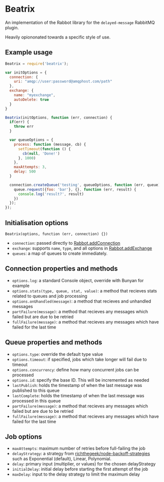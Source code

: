 # Beatrix

An implementation of the Rabbot library for the `delayed-message` RabbitMQ plugin.

Heavily opiononated towards a specific style of use.

## Example usage
```javascript
Beatrix = require('beatrix');

var initOptions = {
  connection: {
    uri: "amqp://user:password@amqphost.com/path"
  },
  exchange: {
    name: "myexchange",
    autoDelete: true
  }
}

Beatrix(initOptions, function (err, connection) {
  if(err) {
    throw err
  }

  var queueOptions = {
    process: function (message, cb) {
      setTimeout(function () {
        cb(null, 'Done!')
      }, 1000)
    },
    maxAttempts: 3,
    delay: 500
  }

  connection.createQueue('testing', queueOptions, function (err, queue) {
    queue.request({foo: 'bar'}, {}, function (err, result) {
      console.log('result?', result)
    })
  });
});
```

## Initialisation options
`Beatrix(options, function (err, connection) {})`
* `connection`: passed directly to [Rabbot.addConnection](https://github.com/arobson/rabbot#addconnection--options-)
* `exchange`: supports `name`, `type`, and all options in [Rabbot.addExchange](https://github.com/arobson/rabbot#addexchange-exchangename-exchangetype-options-connectionname-)
* `queues`: a map of queues to create immediately.

## Connection properties and methods
* `options.log`: a standard Console object, override with Bunyan for example
* `options.stats(type, queue, stat, value)`: a method that recieves stats related to queues and job processing
* `options.onUhandled(message)`: a method that recieves and unhandled messages
* `partFailure(message)`: a method that recieves any messages which failed but are due to be retried
* `fullFailure(message)`: a method that recieves any messages which have failed for the last time

## Queue properties and methods
* `options.type`: override the default type value
* `options.timeout`: if specified, jobs which take longer will fail due to timeout
* `options.concurrency`: define how many concurrent jobs can be processed
* `options.id`: specify the base ID. This will be incremented as needed
* `lastPublish`: holds the timestamp of when the last message was published to this queue
* `lastComplete`: holds the timestamp of when the last message was processed in this queue
* `partFailure(message)`: a method that recieves any messages which failed but are due to be retried
* `fullFailure(message)`: a method that recieves any messages which have failed for the last time

## Job options
* `maxAttempts`: maximum number of retries before full-failing the job
* `delayStrategy`: a strategy from [richthegeek/node-backoff-strategies](https://github.com/richthegeek/node-backoff-strategies) such as Exponential (default), Linear, Polynomial.
* `delay`: primary input (multiplier, or values) for the chosen delayStrategy
* `initialDelay`: initial delay before starting the first attempt of the job
* `maxDelay`: input to the delay strategy to limit the maximum delay
